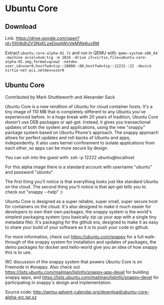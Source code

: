 # Ubuntu Core

## Download
Link: https://drive.google.com/open?id=1IXh6dh2V3NxKLzeEIqqhWyVeMWe6uv6M

Extract `ubuntu-core-alpha-01.7z` and run in QEMU with: `qemu-system-x86_64 -machine accel=kvm:tcg -m 1024 -drive if=virtio,file=ubuntu-core-alpha-01.img,format=qcow2 -netdev user,id=user0,hostfwd=tcp::18000-:80,hostfwd=tcp::12222-:22 -device virtio-net-pci,netdev=user0`

Ubuntu Core
-----------
Contributed by Mark Shuttleworth and Alexander Sack

Ubuntu Core is a new rendition of Ubuntu for cloud container hosts. It's a tiny
image of 110 MB that is completely different to any Ubuntu you've experienced
before. In a huge break with 20 years of tradition, Ubuntu Core doesn't use DEB
packages or apt-get. Instead, it gives you transactional updates of both the
system and applications, using the new "snappy" package system based on Ubuntu
Phone's approach. The snappy approach allows for perfect updates and roll-backs
of Ubuntu and apps, independently. It also uses kernel confinement to isolate
applications from each other, so apps can be more secure by design.

You can ssh into the guest with: ssh -p 12222 ubuntu@localhost

For this alpha image there is a standard account with username "ubuntu" and
password "ubuntu".

The first thing you'll notice is that everything looks just like standard
Ubuntu on the cloud. The second thing you'll notice is that apt-get tells you
to check out "snappy --help" :)

Ubuntu Core is designed as a super reliable, super small, super secure host for
containers on the cloud. It's also designed to make it much easier for
developers to own their own packages, the snappy system is the world's simplest
packaging system (you basically zip up your app with a single tiny metadata
file). It's packaging for the github era, designed to make it as easy to share
your build of your software as it is to push your code to github.

For more information, check out https://ubuntu.com/snappy for a full
walk-through of the snappy system for installation and updates of packages, the
demo packages for docker and hello-world give you an idea of how snappy this is
to use.

IRC discussion of the snappy system that powers Ubuntu Core is on Freenode in
#snappy. Also check out https://lists.ubuntu.com/mailman/listinfo/snappy-app-devel
for building snappy apps, and https://lists.ubuntu.com/mailman/listinfo/snappy-devel
for participating in snappy's design and implementation.

Source code: http://qemu-advent-calendar.org/download/ubuntu-core-alpha-src.tar.xz
